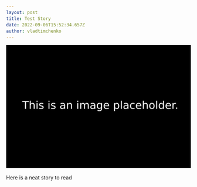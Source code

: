 ```yaml
---
layout: post
title: Test Story
date: 2022-09-06T15:52:34.657Z
author: vladtimchenko
---
```

![](/images/49762041936_070e33423f_c.jpg)



Here is a neat story to read